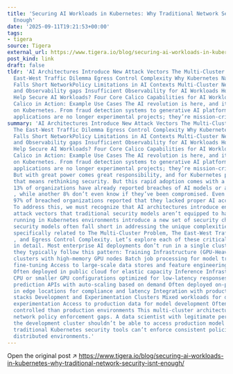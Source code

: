 ```yaml
---
title: 'Securing AI Workloads in Kubernetes: Why Traditional Network Security Isn’t
  Enough'
date: '2025-09-11T19:21:53+00:00'
tags:
- tigera
source: Tigera
external_url: https://www.tigera.io/blog/securing-ai-workloads-in-kubernetes-why-traditional-network-security-isnt-enough/
post_kind: link
draft: false
tldr: 'AI Architectures Introduce New Attack Vectors The Multi-Cluster Problem The
  East-West Traffic Dilemma Egress Control Complexity Why Kubernetes Native Security
  Falls Short NetworkPolicy Limitations in AI Contexts Multi-Cluster Networking, Security
  and Observability gaps Insufficient Observability for AI Workloads How Does Calico
  Help Secure AI Workloads? Four Core Calico Capabilities for AI Workload Security
  Calico in Action: Example Use Cases The AI revolution is here, and it’s running
  on Kubernetes. From fraud detection systems to generative AI platforms, AI-powered
  applications are no longer experimental projects; they’re mission-critical infrastructure.'
summary: 'AI Architectures Introduce New Attack Vectors The Multi-Cluster Problem
  The East-West Traffic Dilemma Egress Control Complexity Why Kubernetes Native Security
  Falls Short NetworkPolicy Limitations in AI Contexts Multi-Cluster Networking, Security
  and Observability gaps Insufficient Observability for AI Workloads How Does Calico
  Help Secure AI Workloads? Four Core Calico Capabilities for AI Workload Security
  Calico in Action: Example Use Cases The AI revolution is here, and it’s running
  on Kubernetes. From fraud detection systems to generative AI platforms, AI-powered
  applications are no longer experimental projects; they’re mission-critical infrastructure.
  But with great power comes great responsibility, and for Kubernetes platform teams,
  that means rethinking security. But this rapid adoption comes with a challenge:
  13% of organizations have already reported breaches of AI models or applications
  , while another 8% don’t even know if they’ve been compromised. Even more concerning,
  97% of breached organizations reported that they lacked proper AI access controls.
  To address this, we must recognize that AI architectures introduce entirely new
  attack vectors that traditional security models aren’t equipped to handle. AI workloads
  running in Kubernetes environments introduce a new set of security challenges. Traditional
  security models often fall short in addressing the unique complexities of AI pipelines,
  specifically related to The Multi-Cluster Problem, The East-West Traffic Dilemma
  , and Egress Control Complexity. Let’s explore each of these critical attack vectors
  in detail. Most enterprise AI deployments don’t run in a single cluster. Instead,
  they typically follow this pattern: Training Infrastructure (GPU-Heavy) Dedicated
  clusters with high-memory GPU nodes Batch job processing for model training and
  fine-tuning Access to large-scale data stores and feature engineering pipelines
  Often deployed in public cloud for elastic capacity Inference Infrastructure (Latency-Optimized)
  CPU or smaller GPU configurations optimized for low-latency responses Real-time
  prediction APIs with auto-scaling based on demand Often deployed on-premises or
  in edge locations for compliance and latency Integration with production application
  stacks Development and Experimentation Clusters Mixed workloads for data science
  experimentation Access to production data for model development Often less stringently
  controlled than production environments This multi-cluster architecture creates
  network policy enforcement gaps. A data scientist with legitimate permissions to
  the development cluster shouldn’t be able to access production model weights, but
  traditional Kubernetes security tools can’t enforce consistent policies across these
  distributed environments.'
---
```

Open the original post ↗ https://www.tigera.io/blog/securing-ai-workloads-in-kubernetes-why-traditional-network-security-isnt-enough/
